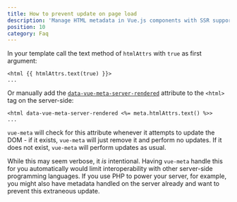 ```yaml
---
title: How to prevent update on page load
description: 'Manage HTML metadata in Vue.js components with SSR support for Nuxt.js!'
position: 10
category: Faq
---
```


In your template call the text method of `htmlAttrs` with `true` as first argument:
```
<html {{ htmlAttrs.text(true) }}>
...
```

Or manually add the [`data-vue-meta-server-rendered`](/api/plugin-options#ssrattribute) attribute to the `<html>` tag on the server-side:

```
<html data-vue-meta-server-rendered <%= meta.htmlAttrs.text() %>>
...
```

`vue-meta` will check for this attribute whenever it attempts to update the DOM - if it exists, `vue-meta` will just remove it and perform no updates. If it does not exist, `vue-meta` will perform updates as usual.

While this may seem verbose, it _is_ intentional. Having `vue-meta` handle this for you automatically would limit interoperability with other server-side programming languages. If you use PHP to power your server, for example, you might also have metadata handled on the server already and want to prevent this extraneous update.